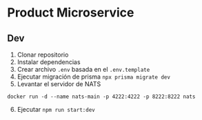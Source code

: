 # Product Microservice

## Dev

1. Clonar repositorio
2. Instalar dependencias
3. Crear archivo `.env` basada en el `.env.template`
4. Ejecutar migración de prisma `npx prisma migrate dev`
5. Levantar el servidor de NATS
```
docker run -d --name nats-main -p 4222:4222 -p 8222:8222 nats
```
6. Ejecutar `npm run start:dev`